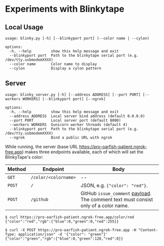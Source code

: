 # Experiments with Blinkytape

## Local Usage

```console
usage: blinky.py [-h] [--blinkyport port] (--color name | --cylon)

options:
  -h, --help         show this help message and exit
  --blinkyport port  Path to the blinkytape serial port (e.g. /dev/tty.usbmodemXXXX)
  --color name       Color name to display
  --cylon            Display a cylon pattern
```

## Server

```console
usage: blinky_server.py [-h] [--address ADDRESS] [--port PORT] [--workers WORKERS] [--blinkyport port] [--ngrok]

options:
  -h, --help         show this help message and exit
  --address ADDRESS  Local server bind address (default 0.0.0.0)
  --port PORT        Local server port (default 8000)
  --workers WORKERS  Gunicorn worker threads (default 4)
  --blinkyport port  Path to the blinkytape serial port (e.g. /dev/tty.usbmodemXXXX)
  --ngrok            Bind a public URL with ngrok
```

While running, the server (base URL <https://pro-oarfish-patient.ngrok-free.app>) makes three endpoints available, each of which will set the BlinkyTape's color:

| Method | Endpoint | Body |
| --- | --- | --- |
| `GET` | `/color/<colorname>` | -- |
| `POST` | `/` | JSON, e.g. `{"color": "red"}`. |
| `POST` | `/github` | GitHub `issue_comment` [payload](https://docs.github.com/en/webhooks/webhook-events-and-payloads#issue_comment). The comment text must consist only of a color name. |

```console
$ curl https://pro-oarfish-patient.ngrok-free.app/color/red
{"color":"red","rgb":{"blue":0,"green":0,"red":255}}

$ curl -X POST https://pro-oarfish-patient.ngrok-free.app -H "Content-Type: application/json" -d '{"color": "green"}'
{"color":"green","rgb":{"blue":0,"green":128,"red":0}}
```
